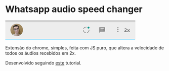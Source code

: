 # Whatsapp audio speed changer

![screenshot](https://github.com/Doc-McCoy/whatsapp-audio-speed-changer/blob/master/screenshots/001.PNG)

Extensão do chrome, simples, feita com JS puro, que altera a velocidade de todos os áudios recebidos em 2x.

Desenvolvido seguindo [este](https://www.youtube.com/watch?v=j0Ih1xVyKbY) tutorial.

